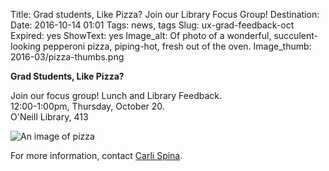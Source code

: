 Title: Grad students, Like Pizza? Join our Library Focus Group!
Destination:
Date: 2016-10-14 01:01 
Tags: news, tags 
Slug: ux-grad-feedback-oct 
Expired: yes
ShowText: yes
Image_alt: Of photo of a wonderful, succulent-looking pepperoni pizza, piping-hot, fresh out of the oven.
Image_thumb: 2016-03/pizza-thumbs.png

<p><strong>Grad Students, Like Pizza?</strong></p>

<p>Join our focus group! Lunch and Library Feedback. <br />
12:00-1:00pm, Thursday, October 20. <br/>
O'Neill Library, 413</p>

<img src="/theme/img/news/2016-10/ux_pizza_web_grad.png" alt="An image of pizza">

<p>For more information, contact <a href="mailto:spinac@bc.edu">Carli Spina</a>.</p>

<!-- USEFUL CUT AND PASTE STUFF.

<img src="/theme/img/news/201X-XX/XXXX.png" alt="words" class="float_left">

<img src="/theme/img/news/201X-XX/XXXX.png" alt="words" class="float_right">

<a href="#" target="_blank">

-->